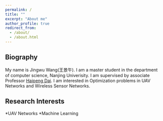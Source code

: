 ```yaml
---
permalink: /
title: ""
excerpt: "About me"
author_profile: true
redirect_from: 
  - /about/
  - /about.html
---
```


Biography
------
My name is Jingwu Wang(王景午). I am a master student in the department of computer science, Nanjing Univerisity. I am supervised by associate Professor [Haipeng Dai](https://cs.nju.edu.cn/daihp/Students.htm). I am interested in Optimization problems in UAV Networks and Wireless Sensor Networks.

Research Interests
------
*UAV Networks
*Machine Learning
